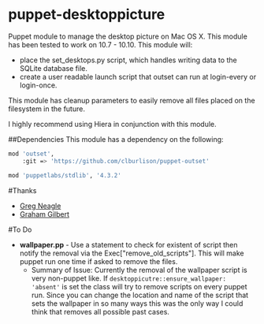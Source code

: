 puppet-desktoppicture
===================

Puppet module to manage the desktop picture on Mac OS X. This module has been tested to work on 10.7 - 10.10. 
This module will:
* place the set_desktops.py script, which handles writing data to the SQLite database file. 
* create a user readable launch script that outset can run at login-every or login-once.

This module has cleanup parameters to easily remove all files placed on the filesystem in the future.

I highly recommend using Hiera in conjunction with this module.

##Dependencies
This module has a dependency on the following:

```bash
mod 'outset',
    :git => 'https://github.com/clburlison/puppet-outset'

mod 'puppetlabs/stdlib', '4.3.2'		
``` 


#Thanks
- [Greg Neagle](http://github.com/gregneagle)
- [Graham Gilbert](http://github.com/grahamgilbert)

#To Do
- **wallpaper.pp** - Use a statement to check for existent of script then notify the removal via the Exec["remove_old_scripts"]. This will make puppet run one time if asked to remove the files.
	- Summary of Issue: Currently the removal of the wallpaper script is very non-puppet like. If ``desktoppicutre::ensure_wallpaper: 'absent'`` is set the class will try to remove scripts on every puppet run. Since you can change the location and name of the script that sets the wallpaper in so many ways this was the only way I could think that removes all possible past cases. 